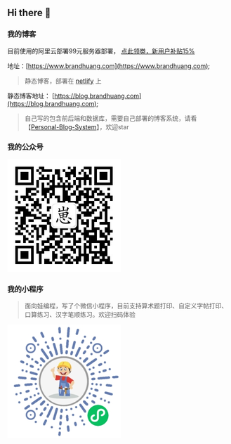 ## Hi there 👋

### 我的博客
目前使用的阿里云部署99元服务器部署， [点此领劵，新用户补贴15%](https://www.aliyun.com/minisite/goods?userCode=r2v7kr9u)

地址：[https://www.brandhuang.com](https://www.brandhuang.com);

> 静态博客，部署在 [netlify](https://www.netlify.com/) 上

静态博客地址： [https://blog.brandhuang.com](https://blog.brandhuang.com);

> 自己写的包含前后端和数据库，需要自己部署的博客系统，请看【[Personal-Blog-System](https://github.com/CQBoyBrand/Personal-Blog-System)】，欢迎star



### 我的公众号
![公众号](./brandQRcode.jpg)

### 我的小程序
> 面向娃编程，写了个微信小程序，目前支持算术题打印、自定义字帖打印、口算练习、汉字笔顺练习。欢迎扫码体验

![工具人助手](./qrcode.jpg)


<!--
**CQBoyBrand/CQBoyBrand** is a ✨ _special_ ✨ repository because its `README.md` (this file) appears on your GitHub profile.

Here are some ideas to get you started:

- 🔭 I’m currently working on ...
- 🌱 I’m currently learning ...
- 👯 I’m looking to collaborate on ...
- 🤔 I’m looking for help with ...
- 💬 Ask me about ...
- 📫 How to reach me: ...
- 😄 Pronouns: ...
- ⚡ Fun fact: ...
-->
